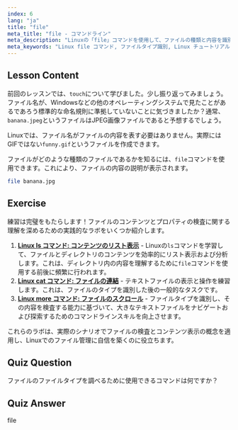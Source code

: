 ```yaml
---
index: 6
lang: "ja"
title: "file"
meta_title: "file - コマンドライン"
meta_description: "Linuxの「file」コマンドを使用して、ファイルの種類と内容を識別する方法を学びます。この初心者向けのガイドで、Linuxのファイル命名規則を理解しましょう。"
meta_keywords: "Linux file コマンド, ファイルタイプ識別, Linux チュートリアル, ファイル命名, 初心者 Linux, Linux ガイド"
---
```


## Lesson Content

前回のレッスンでは、`touch`について学びました。少し振り返ってみましょう。ファイル名が、Windowsなどの他のオペレーティングシステムで見たことがあるであろう標準的な命名規則に準拠していないことに気づきましたか？通常、`banana.jpeg`というファイルはJPEG画像ファイルであると予想するでしょう。

Linuxでは、ファイル名がファイルの内容を表す必要はありません。実際にはGIFではない`funny.gif`というファイルを作成できます。

ファイルがどのような種類のファイルであるかを知るには、`file`コマンドを使用できます。これにより、ファイルの内容の説明が表示されます。

```bash
file banana.jpg
```

## Exercise

練習は完璧をもたらします！ファイルのコンテンツとプロパティの検査に関する理解を深めるための実践的なラボをいくつか紹介します。

1. **[Linux ls コマンド: コンテンツのリスト表示](https://labex.io/ja/labs/linux-linux-ls-command-content-listing-219205)** - Linuxの`ls`コマンドを学習して、ファイルとディレクトリのコンテンツを効率的にリスト表示および分析します。これは、ディレクトリ内の内容を理解するために`file`コマンドを使用する前後に頻繁に行われます。
2. **[Linux cat コマンド: ファイルの連結](https://labex.io/ja/labs/linux-linux-cat-command-file-concatenating-210986)** - テキストファイルの表示と操作を練習します。これは、ファイルのタイプを識別した後の一般的なタスクです。
3. **[Linux more コマンド: ファイルのスクロール](https://labex.io/ja/labs/linux-linux-more-command-file-scrolling-214299)** - ファイルタイプを識別し、その内容を検査する能力に基づいて、大きなテキストファイルをナビゲートおよび探索するためのコマンドラインスキルを向上させます。

これらのラボは、実際のシナリオでファイルの検査とコンテンツ表示の概念を適用し、Linuxでのファイル管理に自信を築くのに役立ちます。

## Quiz Question

ファイルのファイルタイプを調べるために使用できるコマンドは何ですか？

## Quiz Answer

file